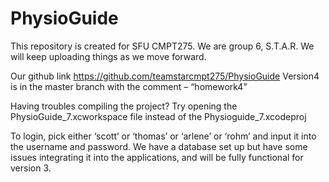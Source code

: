 # PhysioGuide
This repository is created for SFU CMPT275.
We are group 6, S.T.A.R.
We will keep uploading things as we move forward.

Our github link https://github.com/teamstarcmpt275/PhysioGuide
Version4 is in the master branch with the comment – “homework4”

Having troubles compiling the project?
Try opening the PhysioGuide_7.xcworkspace file instead of the Physioguide_7.xcodeproj

To login, pick either ‘scott’ or ‘thomas’ or ‘arlene’ or ‘rohm’ and input it into the username and password. We have a database set up but have some issues integrating it into the applications,  and will be fully functional for version 3.
